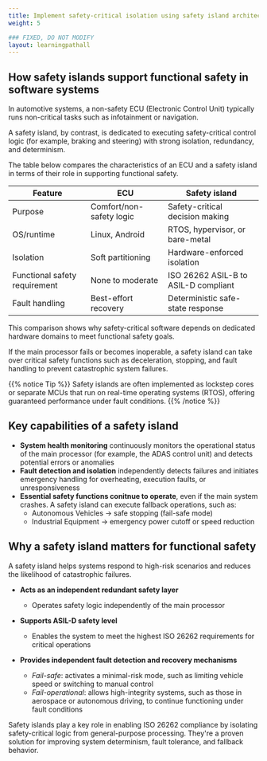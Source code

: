 ```yaml
---
title: Implement safety-critical isolation using safety island architecture
weight: 5

### FIXED, DO NOT MODIFY
layout: learningpathall
---
```

## How safety islands support functional safety in software systems

In automotive systems, a non-safety ECU (Electronic Control Unit) typically runs non-critical tasks such as infotainment or navigation. 

A safety island, by contrast, is dedicated to executing safety-critical control logic (for example, braking and steering) with strong isolation, redundancy, and determinism.

The table below compares the characteristics of an ECU and a safety island in terms of their role in supporting functional safety.

| Feature               | ECU                | Safety island                        |
|------------------------|----------------------------|--------------------------------------|
| Purpose               | Comfort/non-safety logic | Safety-critical decision making      |
| OS/runtime            | Linux, Android             | RTOS, hypervisor, or bare-metal      |
| Isolation             | Soft partitioning          | Hardware-enforced isolation   |
| Functional safety requirement | None to moderate           | ISO 26262 ASIL-B to ASIL-D compliant |
| Fault handling        | Best-effort recovery       | Deterministic safe-state response    |

This comparison shows why safety-critical software depends on dedicated hardware domains to meet functional safety goals.

If the main processor fails or becomes inoperable, a safety island can take over critical safety functions such as deceleration, stopping, and fault handling to prevent catastrophic system failures.

{{% notice Tip %}}
Safety islands are often implemented as lockstep cores or separate MCUs that run on real-time operating systems (RTOS), offering guaranteed performance under fault conditions.
{{% /notice %}}

## Key capabilities of a safety island
- **System health monitoring** continuously monitors the operational status of the main processor (for example, the ADAS control unit) and detects potential errors or anomalies
- **Fault detection and isolation** independently detects failures and initiates emergency handling for overheating, execution faults, or unresponsiveness
- **Essential safety functions conitnue to operate**, even if the main system crashes. A safety island can execute fallback operations, such as:
   - Autonomous Vehicles → safe stopping (fail-safe mode)
   - Industrial Equipment → emergency power cutoff or speed reduction

## Why a safety island matters for functional safety

A safety island helps systems respond to high-risk scenarios and reduces the likelihood of catastrophic failures.

- **Acts as an independent redundant safety layer**  
   - Operates safety logic independently of the main processor

- **Supports ASIL-D safety level**  
   - Enables the system to meet the highest ISO 26262 requirements for critical operations

- **Provides independent fault detection and recovery mechanisms**  
  - *Fail-safe*: activates a minimal-risk mode, such as limiting vehicle speed or switching to manual control 
  - *Fail-operational*: allows high-integrity systems, such as those in aerospace or autonomous driving, to continue functioning under fault conditions

Safety islands play a key role in enabling ISO 26262 compliance by isolating safety-critical logic from general-purpose processing. They're a proven solution for improving system determinism, fault tolerance, and fallback behavior.